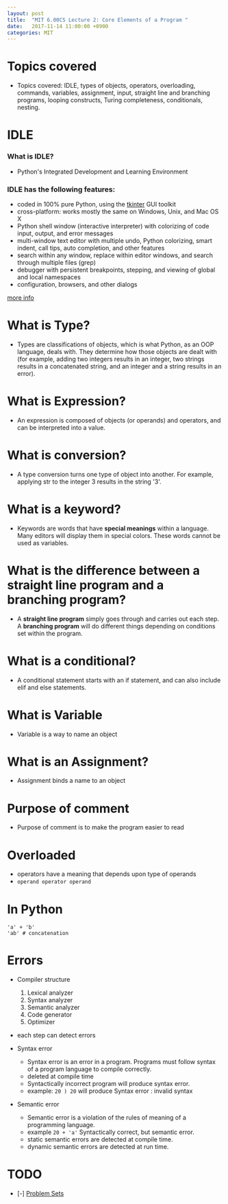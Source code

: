 ```yaml
---
layout: post
title:  "MIT 6.00CS Lecture 2: Core Elements of a Program "
date:   2017-11-14 11:00:00 +0900
categories: MIT
---
```


# Topics covered
 - Topics covered: IDLE, types of objects, operators, overloading, commands, variables, assignment, input, straight line and branching programs, looping constructs, Turing completeness, conditionals, nesting.
# IDLE

### What is IDLE?
- Python's Integrated Development and Learning Environment

### IDLE has the following features:

- coded in 100% pure Python, using the [tkinter](https://docs.python.org/3/library/tkinter.html#module-tkinter) GUI toolkit
- cross-platform: works mostly the same on Windows, Unix, and Mac OS X
- Python shell window (interactive interpreter) with colorizing of code input, output, and error messages
- multi-window text editor with multiple undo, Python colorizing, smart indent, call tips, auto completion, and other features
- search within any window, replace within editor windows, and search through multiple files (grep)
- debugger with persistent breakpoints, stepping, and viewing of global and local namespaces
- configuration, browsers, and other dialogs

[more info](https://docs.python.org/3/library/idle.html)


# What is Type?

- Types are classifications of objects, which is what Python, as an OOP language, deals with. They determine how those objects are dealt with (for example, adding two integers results in an integer, two strings results in a concatenated string, and an integer and a string results in an error).


# What is Expression?

- An expression is composed of objects (or operands) and operators, and can be interpreted into a value.

# What is conversion?

- A type conversion turns one type of object into another. For example, applying str to the integer 3 results in the string '3'.

# What is a keyword?

- Keywords are words that have **special meanings** within a language. Many editors will display them in special colors. These words cannot be used as variables.

# What is the difference between a straight line program and a branching program?

- A **straight line program** simply goes through and carries out each step. A **branching program** will do different things depending on conditions set within the program.

# What is a conditional?

- A conditional statement starts with an if statement, and can also include elif and else statements.

# What is Variable

- Variable is a way to name an object

# What is an Assignment?

- Assignment binds a name to an object

# Purpose of comment

- Purpose of comment is to make the program easier to read

# Overloaded
- operators have a meaning that depends upon type of operands
- `operand operator operand`

# In Python
```
'a' + 'b'
'ab' # concatenation
```

# Errors

- Compiler structure
    1. Lexical analyzer
    2. Syntax analyzer
    3. Semantic analyzer
    4. Code generator
    5. Optimizer
- each step can detect errors

- Syntax error
    - Syntax error is an error in a program. Programs must follow syntax of a program language to compile correctly.
    - deleted at compile time
    - Syntactically incorrect program will produce syntax error.
    - example: `20 ) 20` will produce Syntax error : invalid syntax
- Semantic error
    - Semantic error is a violation of the rules of meaning of a programming language.
    - example `20 + 'a'` Syntactically correct, but semantic error.
    - static semantic errors are detected at compile time.
    - dynamic semantic errors are detected at run time.


# TODO

- [-] [Problem Sets](https://ocw.mit.edu/courses/electrical-engineering-and-computer-science/6-00sc-introduction-to-computer-science-and-programming-spring-2011/unit-1/lecture-2-core-elements-of-a-program/MIT6_00SCS11_ps0.pdf)
